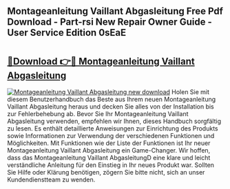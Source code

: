 ## Montageanleitung Vaillant Abgasleitung Free Pdf Download - Part-rsi New Repair Owner Guide - User Service Edition 0sEaE

# <h2><a href="http://df7v39.blite.top/?on=Montageanleitung+Vaillant+Abgasleitung">🔗Download 👉🔴 Montageanleitung Vaillant Abgasleitung</a></h2>

[![Montageanleitung Vaillant Abgasleitung new download](https://i.imgur.com/lujVjoI.png)](http://df7v39.blite.top/?on=Montageanleitung+Vaillant+Abgasleitung)
Holen Sie mit diesem Benutzerhandbuch das Beste aus Ihrem neuen Montageanleitung Vaillant Abgasleitung heraus und decken Sie alles von der Installation bis zur Fehlerbehebung ab. Bevor Sie Ihr Montageanleitung Vaillant Abgasleitung verwenden, empfehlen wir Ihnen, dieses Handbuch sorgfältig zu lesen. Es enthält detaillierte Anweisungen zur Einrichtung des Produkts sowie Informationen zur Verwendung der verschiedenen Funktionen und Möglichkeiten. Mit Funktionen wie der Liste der Funktionen ist Ihr neuer Montageanleitung Vaillant Abgasleitung ein Game-Changer. Wir hoffen, dass das Montageanleitung Vaillant AbgasleitungD eine klare und leicht verständliche Anleitung für den Einstieg in Ihr neues Produkt war. Sollten Sie Hilfe oder Klärung benötigen, zögern Sie bitte nicht, sich an unser Kundendienstteam zu wenden.

